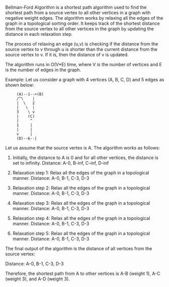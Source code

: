 

Bellman-Ford Algorithm is a shortest path algorithm used to find the shortest path from a source vertex to all other vertices in a graph with negative weight edges. The algorithm works by relaxing all the edges of the graph in a topological sorting order. It keeps track of the shortest distance from the source vertex to all other vertices in the graph by updating the distance in each relaxation step.

The process of relaxing an edge (u,v) is checking if the distance from the source vertex to v through u is shorter than the current distance from the source vertex to v. If it is, then the distance of v is updated.

The algorithm runs in O(V*E) time, where V is the number of vertices and E is the number of edges in the graph.

Example: Let us consider a graph with 4 vertices (A, B, C, D) and 5 edges as shown below:

         (A)--1-->(B)
         /^\    |
         |  \   2
         |   \  |
         3    \ v
         |    (C)
         |     ^
         1     |
         |     |
         v     |
         (D)--6--|

Let us assume that the source vertex is A. The algorithm works as follows:

1. Initially, the distance to A is 0 and for all other vertices, the distance is set to infinity.
   Distance: A-0, B-inf, C-inf, D-inf
   
2. Relaxation step 1: Relax all the edges of the graph in a topological manner.
   Distance: A-0, B-1, C-3, D-3
   
3. Relaxation step 2: Relax all the edges of the graph in a topological manner.
   Distance: A-0, B-1, C-3, D-3
   
4. Relaxation step 3: Relax all the edges of the graph in a topological manner.
   Distance: A-0, B-1, C-3, D-3
   
5. Relaxation step 4: Relax all the edges of the graph in a topological manner.
   Distance: A-0, B-1, C-3, D-3
   
6. Relaxation step 5: Relax all the edges of the graph in a topological manner.
   Distance: A-0, B-1, C-3, D-3
   
The final output of the algorithm is the distance of all vertices from the source vertex:

Distance: A-0, B-1, C-3, D-3

Therefore, the shortest path from A to other vertices is A-B (weight 1), A-C (weight 3), and A-D (weight 3).